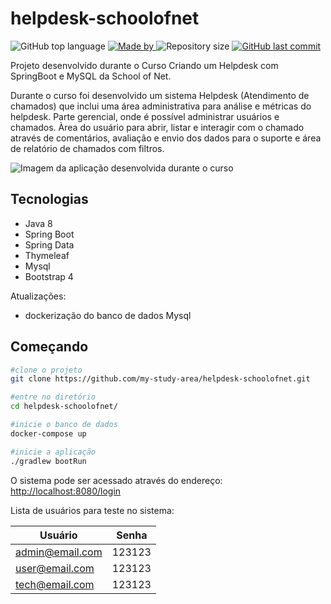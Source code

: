 # helpdesk-schoolofnet

<p>
    <img alt="GitHub top language" src="https://img.shields.io/github/languages/top/my-study-area/helpdesk-schoolofnet">
    <a href="https://github.com/my-study-area">
        <img alt="Made by" src="https://img.shields.io/badge/made%20by-adriano%20avelino-gree">
    </a>
    <img alt="Repository size" src="https://img.shields.io/github/repo-size/my-study-area/helpdesk-schoolofnet">
    <a href="https://github.com/EliasGcf/readme-template/commits/master">
    <img alt="GitHub last commit" src="https://img.shields.io/github/last-commit/my-study-area/helpdesk-schoolofnet">
    </a>
</p>

Projeto desenvolvido durante o Curso Criando um Helpdesk com SpringBoot e MySQL da School of Net.

Durante o curso foi desenvolvido um sistema Helpdesk (Atendimento de chamados) que inclui uma área administrativa para análise e métricas do helpdesk. Parte gerencial, onde é possível administrar usuários e chamados. Àrea do usuário para abrir, listar e interagir com o chamado através de comentários, avaliação e envio dos dados para o suporte e área de relatório de chamados com filtros.

<image src="src/main/resources/static/img/app.png" alt="Imagem da aplicação desenvolvida durante o curso">

## Tecnologias
- Java 8
- Spring Boot
- Spring Data
- Thymeleaf
- Mysql
- Bootstrap 4

Atualizações:
- dockerização do banco de dados Mysql

## Começando
```bash
#clone o projeto
git clone https://github.com/my-study-area/helpdesk-schoolofnet.git

#entre no diretório
cd helpdesk-schoolofnet/

#inicie o banco de dados
docker-compose up

#inicie a aplicação
./gradlew bootRun
```
O sistema pode ser acessado através do endereço: [http://localhost:8080/login](http://localhost:8080/login)

Lista de usuários para teste no sistema:

| Usuário        |  Senha |
| -------------- | ------ |
|admin@email.com | 123123 |
|user@email.com  | 123123 |
|tech@email.com  | 123123 |

